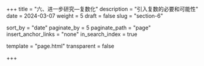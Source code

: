 +++
title = "六、进一步研究—复数化"
description = "引入复数的必要和可能性"
date = 2024-03-07
weight = 5
draft = false
slug = "section-6"

sort_by = "date"
paginate_by = 5
paginate_path = "page"
insert_anchor_links = "none"
in_search_index = true

template = "page.html"
transparent = false

+++

